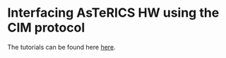 # Interfacing AsTeRICS HW using the CIM protocol

The tutorials can be found here <a href="https://github.com/asterics/AsTeRICS/blob/master/Documentation/DeveloperManual.pdf">here</a>.

